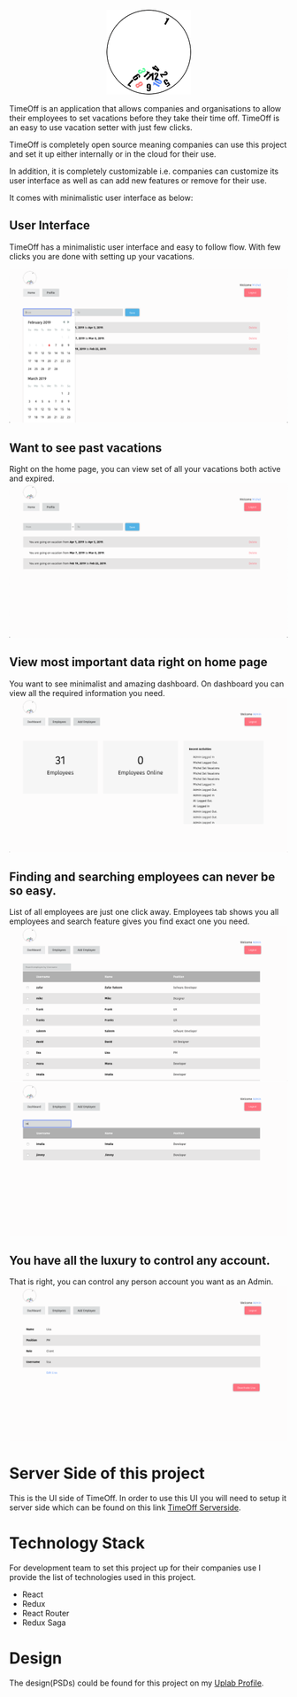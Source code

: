 <p align="center">
  <img src="screenshots/logo.png" />
</p>

TimeOff is an application that allows companies and organisations to allow their employees to set vacations before they take their time off. 
TimeOff is an easy to use vacation setter with just few clicks. 

TimeOff is completely open source meaning companies can use this project and set it up either internally or in the cloud for their use.

In addition, it is completely customizable i.e. companies can customize its user interface as well as can add new features or remove for
their use.

It comes with minimalistic user interface as below:

## User Interface
TimeOff has a minimalistic user interface and easy to follow flow. With few clicks you are done with setting up your vacations.

![Screenshot](screenshots/UI.png)

## Want to see past vacations
Right on the home page, you can view set of all your vacations both active and expired.
![Screenshot](screenshots/Past.png)

## View most important data right on home page
You want to see minimalist and amazing dashboard. On dashboard you can view all the required information you need.
![Screenshot](screenshots/dashboard.png)

## Finding and searching employees can never be so easy.
List of all employees are just one click away. Employees tab shows you all employees and search feature gives you find exact one you need.
![Screenshot](screenshots/list.png)
![Screenshot](screenshots/search.png)

## You have all the luxury to control any account.
That is right, you can control any person account you want as an Admin.
![Screenshot](screenshots/control.png)

# Server Side of this project
This is the UI side of TimeOff. In order to use this UI you will need to setup it server side which can be found on this link [TimeOff Serverside](https://github.com/zafar-saleem/timeoff-server).

# Technology Stack
For development team to set this project up for their companies use I provide the list of technologies used in this project.
* React
* Redux
* React Router
* Redux Saga

# Design
The design(PSDs) could be found for this project on my [Uplab Profile](https://www.uplabs.com/posts/timeoff-to-schedule-vacations).
